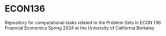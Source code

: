 # ECON136
Repository for computational tasks related to the Problem Sets in ECON 136 Financial Economics Spring 2024 at the University of California Berkeley
